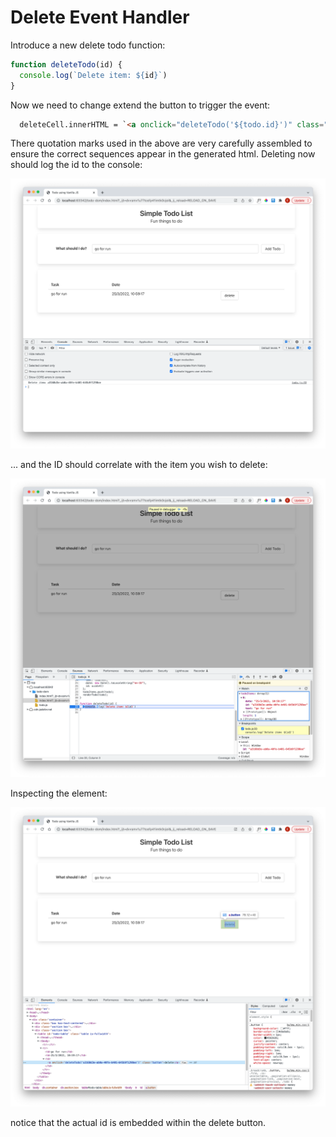 # Delete Event Handler

Introduce a new delete todo function:

~~~javascript
function deleteTodo(id) {
  console.log(`Delete item: ${id}`)
}
~~~

Now we need to change extend the button to trigger the event:

~~~html
  deleteCell.innerHTML = `<a onclick="deleteTodo('${todo.id}')" class="button">delete</a>`;
~~~

There quotation marks used in the above are very carefully assembled to ensure the correct sequences appear in the generated html. Deleting now should log the id to the console:

![](img/07.png)

... and the ID should correlate with the item you wish to delete:


![](img/08.png)

Inspecting the element:

![](img/09.png)

notice that the actual id is embedded within the delete button.
